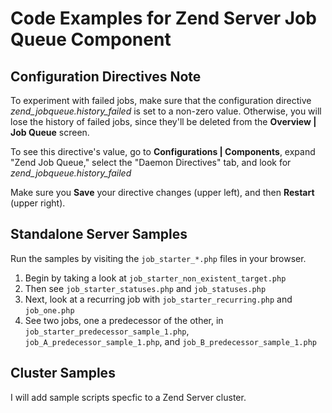 # Code Examples for Zend Server Job Queue Component
## Configuration Directives Note
To experiment with failed jobs, make sure that the configuration directive
*zend_jobqueue.history_failed* is set to a non-zero value. Otherwise, you will
lose the history of failed jobs, since they'll be deleted from the
**Overview | Job Queue** screen.

To see this directive's value, go to **Configurations | Components**, expand
"Zend Job Queue," select the "Daemon Directives" tab, and look for
*zend_jobqueue.history_failed*

Make sure you **Save** your directive changes (upper left), and then
**Restart** (upper right).

## Standalone Server Samples
Run the samples by visiting the `job_starter_*.php` files in your browser.

1. Begin by taking a look at `job_starter_non_existent_target.php`
2. Then see `job_starter_statuses.php` and `job_statuses.php`
3. Next, look at a recurring job with `job_starter_recurring.php` and `job_one.php`
4. See two jobs, one a predecessor of the other, in `job_starter_predecessor_sample_1.php`, `job_A_predecessor_sample_1.php`, and `job_B_predecessor_sample_1.php`

## Cluster Samples
I will add sample scripts specfic to a Zend Server cluster.

